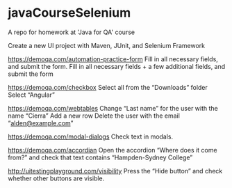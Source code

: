 # javaCourseSelenium
A repo for homework at 'Java for QA' course

Create a new UI project with Maven, JUnit, and Selenium Framework

https://demoqa.com/automation-practice-form 
Fill in all necessary fields, and submit the form.
Fill in all necessary fields + a few additional fields, and submit the form

https://demoqa.com/checkbox
Select all from the “Downloads” folder
Select “Angular”

https://demoqa.com/webtables
Change “Last name” for the user with the name “Cierra”
Add a new row
Delete the user with the email “alden@example.com”

https://demoqa.com/modal-dialogs
Check text in modals.

https://demoqa.com/accordian
Open the accordion “Where does it come from?” and check that text contains “Hampden-Sydney College”

http://uitestingplayground.com/visibility
Press the “Hide button” and check whether other buttons are visible.
